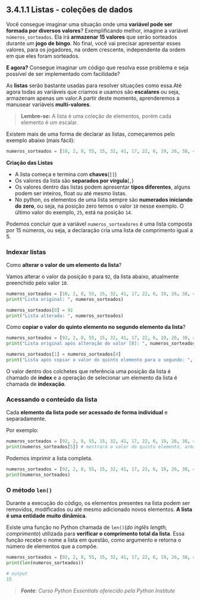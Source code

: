 ## 3.4.1.1 Listas - coleções de dados


Você consegue imaginar uma situação onde uma **variável pode ser formada por diversos valores**?
Exemplificando melhor, imagine a variável `números_sorteados`. Ela irá **armazenar 15 valores** que serão sorteados durante um **jogo de bingo**. No final, você vai precisar apresentar esses valores, para os jogadores, na ordem crescente, independente da ordem em que eles foram sorteados.

**E agora?** Consegue imaginar um código que resolva esse problema e seja possível de ser implementado com facilidade?

As **listas** serão bastante usadas para resolver situações como essa.Até agora todas as variáveis que criamos e usamos são **escalares** ou seja, armazenam apenas um valor.A partir deste momento, aprenderemos a manusear variáveis **multi-valores**.

>**Lembre-se:**
> A lista é uma coleção de elementos, porém cada elemento é um escalar.
   

Existem mais de uma forma de declarar as listas, começaremos pelo exemplo abaixo (mais fácil):

```python
numeros_sorteados = [10, 2, 8, 55, 15, 32, 41, 17, 22, 6, 19, 26, 38, 44, 25]
```

**Criação das Listas**

- A lista começa e termina com **chaves**(``[]``)
- Os valores da lista são **separados por vírgula**(``,``)
- Os valores dentro das listas podem apresentar **tipos diferentes**, alguns podem ser inteiros, float ou até mesmo listas.
- No python, os elementos de uma lista sempre são **numerados iniciando do zero**, ou seja, na posição zero temos o valor ``10`` nesse exemplo. O último valor do exemplo, ``25``, está na posição ``14``.

Podemos concluir que a variável ``numeros_sorteadores`` é uma lista composta por 15 números, ou seja, a declaração cria uma lista de comprimento igual a 5.

### Indexar listas

Como **alterar o valor de um elemento da lista**?

Vamos alterar o valor da posição ``0`` para ``92``, da lista abaixo, atualmente preenchido pelo valor ``10``.

```python
numeros_sorteados = [10, 2, 8, 55, 15, 32, 41, 17, 22, 6, 19, 26, 38, 44, 25]
print("Lista original: ", numeros_sorteados)

numeros_sorteados[0] = 92
print("Lista alterada: ", numeros_sorteados)
```

Como **copiar o valor do quinto elemento no segundo elemento da lista**?
```python
numeros_sorteados = [92, 2, 8, 55, 15, 32, 41, 17, 22, 6, 19, 26, 38, 44, 25]
print("Lista original após alteração do valor [0]: ", numeros_sorteados)

numeros_sorteados[1] = numeros_sorteados[4]
print("Lista após copiar o valor do quinto elemento para o segundo: ", numeros_sorteados)
```

O valor dentro dos colchetes que referência uma posição da lista é chamado de **index** e a operação de selecionar um elemento da lista é chamada de **indexação**.

### Acessando o conteúdo da lista

Cada **elemento da lista pode ser acessado de forma individual** e separadamente. 

Por exemplo:
```python
numeros_sorteados = [92, 2, 8, 55, 15, 32, 41, 17, 22, 6, 19, 26, 38, 44, 25]
print(numeros_sorteados[5]) # mostrará o valor do quinto elemento, armazenado na posição [5]=32
```

Podemos imprimir a lista completa.
```python
numeros_sorteados = [92, 2, 8, 55, 15, 32, 41, 17, 22, 6, 19, 26, 38, 44, 25]
print(numeros_sorteados)
```

### O método ``len()``

Durante a execução do código, os elementos presentes na lista podem ser removidos, modificados ou até mesmo adicionado novos elementos. **A lista é uma entidade muito dinâmica**. 

Existe uma função no Python chamada de ``len()``(*do inglês length, comprimento*) utilizada para **verificar o comprimento total da lista**. Essa função recebe o nome a lista em questão, como argumento e retorna o número de elementos que a compõe.

```python
numeros_sorteados = [92, 2, 8, 55, 15, 32, 41, 17, 22, 6, 19, 26, 38, 44, 25]
print(len(numeros_sorteados))

# output
15
```



>***Fonte**: Curso Python Essentials oferecido pela Python Institute*